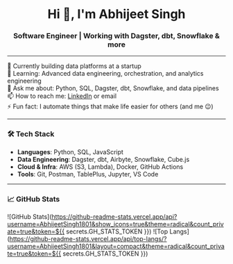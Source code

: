 <h1 align="center">Hi 👋, I'm Abhijeet Singh</h1>
<h3 align="center"> Software Engineer | Working with Dagster, dbt, Snowflake & more</h3>

---

🔭 Currently building data platforms at a startup  
🌱 Learning: Advanced data engineering, orchestration, and analytics engineering  
💬 Ask me about: Python, SQL, Dagster, dbt, Snowflake, and data pipelines  
📫 How to reach me: [LinkedIn](https://www.linkedin.com/in/your-profile) or email  
⚡ Fun fact: I automate things that make life easier for others (and me 😉)

---

### 🛠️ Tech Stack

- **Languages**: Python, SQL, JavaScript
- **Data Engineering**: Dagster, dbt, Airbyte, Snowflake, Cube.js
- **Cloud & Infra**: AWS (S3, Lambda), Docker, GitHub Actions
- **Tools**: Git, Postman, TablePlus, Jupyter, VS Code

---

### 📈 GitHub Stats

![GitHub Stats](https://github-readme-stats.vercel.app/api?username=AbhijeetSingh1801&show_icons=true&theme=radical&count_private=true&token=${{ secrets.GH_STATS_TOKEN }})
![Top Langs](https://github-readme-stats.vercel.app/api/top-langs/?username=AbhijeetSingh1801&layout=compact&theme=radical&count_private=true&token=${{ secrets.GH_STATS_TOKEN }})
